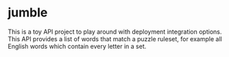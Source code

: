# jumble

This is a toy API project to play around with deployment integration options. This API provides a list of words that match a puzzle ruleset, for example all English words which contain every letter in a set.
